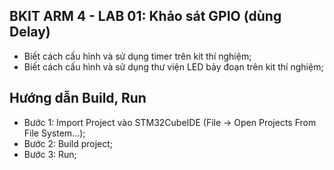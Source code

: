 ## BKIT ARM 4 - LAB 01: Khảo sát GPIO (dùng Delay)

- Biết cách cấu hình và sử dụng timer trên kit thí nghiệm;
- Biết cách cấu hình và sử dụng thư viện LED bảy đoạn trên kit thí nghiệm;

## Hướng dẫn Build, Run

- Bước 1: Import Project vào STM32CubeIDE (File -> Open Projects From File System...);
- Bước 2: Build project;
- Bước 3: Run;